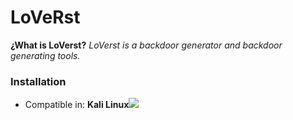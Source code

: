 # LoVeRst
**¿What is LoVerst?** *LoVerst is a backdoor generator and backdoor generating tools.*

### Installation

- Compatible in: **Kali Linux**![](https://seeklogo.com/images/K/kali-linux-logo-93027C57BD-seeklogo.com.png)
